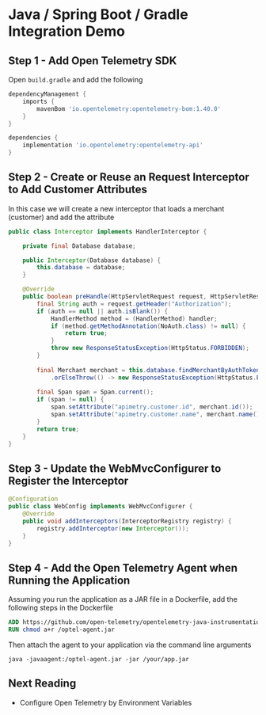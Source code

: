 # Java / Spring Boot / Gradle Integration Demo

## Step 1 - Add Open Telemetry SDK
Open `build.gradle` and add the following
```groovy
dependencyManagement {
    imports {
        mavenBom 'io.opentelemetry:opentelemetry-bom:1.40.0'
    }
}

dependencies {
    implementation 'io.opentelemetry:opentelemetry-api'
}
```

## Step 2 - Create or Reuse an Request Interceptor to Add Customer Attributes
In this case we will create a new interceptor that loads a merchant (customer) and add the attribute
```java
public class Interceptor implements HandlerInterceptor {

    private final Database database;

    public Interceptor(Database database) {
        this.database = database;
    }

    @Override
    public boolean preHandle(HttpServletRequest request, HttpServletResponse response, Object handler) throws Exception {
        final String auth = request.getHeader("Authorization");
        if (auth == null || auth.isBlank()) {
            HandlerMethod method = (HandlerMethod) handler;
            if (method.getMethodAnnotation(NoAuth.class) != null) {
                return true;
            }
            throw new ResponseStatusException(HttpStatus.FORBIDDEN);
        }
        
        final Merchant merchant = this.database.findMerchantByAuthToken(auth)
            .orElseThrow(() -> new ResponseStatusException(HttpStatus.FORBIDDEN));
        
        final Span span = Span.current();
        if (span != null) {
            span.setAttribute("apimetry.customer.id", merchant.id());
            span.setAttribute("apimetry.customer.name", merchant.name());
        }
        return true;
    }
}
```

## Step 3 - Update the WebMvcConfigurer to Register the Interceptor
```java
@Configuration
public class WebConfig implements WebMvcConfigurer {
    @Override
    public void addInterceptors(InterceptorRegistry registry) {
        registry.addInterceptor(new Interceptor());
    }
}
```

## Step 4 - Add the Open Telemetry Agent when Running the Application
Assuming you run the application as a JAR file in a Dockerfile, add the following steps in the Dockerfile
```Dockerfile
ADD https://github.com/open-telemetry/opentelemetry-java-instrumentation/releases/download/v2.10.0/opentelemetry-javaagent.jar /optel-agent.jar
RUN chmod a+r /optel-agent.jar
```
Then attach the agent to your application via the command line arguments
```
java -javaagent:/optel-agent.jar -jar /your/app.jar
```


## Next Reading
- Configure Open Telemetry by Environment Variables

